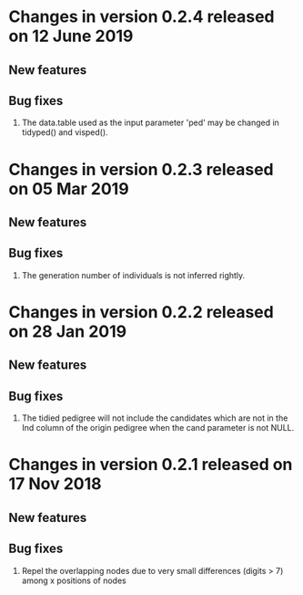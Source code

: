 # Changes in version 0.2.4 released on 12 June 2019
## New features
## Bug fixes
1. The data.table used as the input parameter 'ped' may be changed in tidyped() and visped().


# Changes in version 0.2.3 released on 05 Mar 2019
## New features
## Bug fixes
1. The generation number of individuals is not inferred rightly.

# Changes in version 0.2.2 released on 28 Jan 2019
## New features
## Bug fixes
1. The tidied pedigree will not include the candidates which are not in the Ind column of the origin pedigree when the cand parameter is not NULL.

# Changes in version 0.2.1 released on 17 Nov 2018
## New features
## Bug fixes
1. Repel the overlapping nodes due to very small differences (digits > 7) among x positions of nodes
